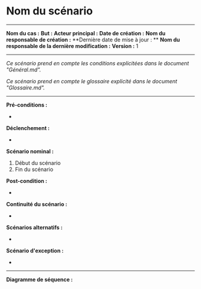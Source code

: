 # Nom du scénario

---

**Nom du cas :** 
**But :** 
**Acteur principal :** 
**Date de création :** 
**Nom du responsable de création :** 
**Dernière date de mise à jour : **
**Nom du responsable de la dernière modification :** 
**Version :** 1

---

*Ce scénario prend en compte les conditions explicitées dans le document "Général.md".*

*Ce scénario prend en compte le glossaire explicité dans le document "Glossaire.md".*

------

**Pré-conditions :**  

-   

**Déclenchement :** 

- 

**Scénario nominal :**  

1. Début du scénario
2. Fin du scénario

**Post-condition :**

- 

**Continuité du scénario :**

- 

**Scénarios alternatifs :**  

- 

**Scénario d'exception :**  

- 

---

**Diagramme de séquence :**